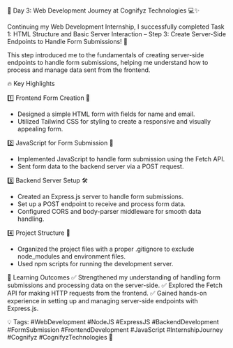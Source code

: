 🌟 Day 3: Web Development Journey at Cognifyz Technologies 💻✨

Continuing my Web Development Internship, I successfully completed Task 1: HTML Structure and Basic Server Interaction – Step 3: Create Server-Side Endpoints to Handle Form Submissions! 🎯

This step introduced me to the fundamentals of creating server-side endpoints to handle form submissions, helping me understand how to process and manage data sent from the frontend.

🔥 Key Highlights

1️⃣ Frontend Form Creation 📄
- Designed a simple HTML form with fields for name and email.
- Utilized Tailwind CSS for styling to create a responsive and visually appealing form.

2️⃣ JavaScript for Form Submission 🚀
- Implemented JavaScript to handle form submission using the Fetch API.
- Sent form data to the backend server via a POST request.

3️⃣ Backend Server Setup 🛠️
- Created an Express.js server to handle form submissions.
- Set up a POST endpoint to receive and process form data.
- Configured CORS and body-parser middleware for smooth data handling.

4️⃣ Project Structure 📁
- Organized the project files with a proper .gitignore to exclude node_modules and environment files.
- Used npm scripts for running the development server.

🌱 Learning Outcomes
✅ Strengthened my understanding of handling form submissions and processing data on the server-side.
✅ Explored the Fetch API for making HTTP requests from the frontend.
✅ Gained hands-on experience in setting up and managing server-side endpoints with Express.js.

💡 Tags:
#WebDevelopment #NodeJS #ExpressJS #BackendDevelopment #FormSubmission #FrontendDevelopment #JavaScript #InternshipJourney #Cognifyz #CognifyzTechnologies 🚀
